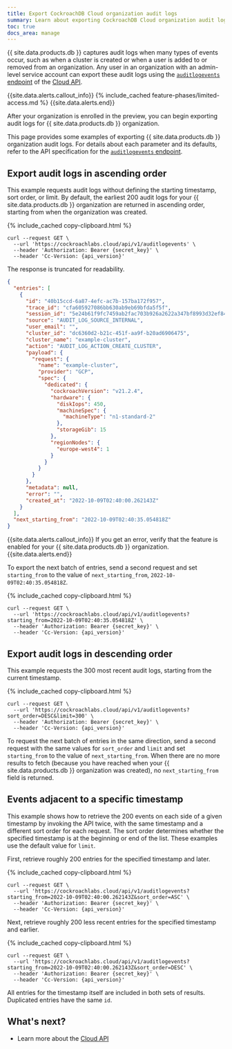 ```yaml
---
title: Export CockroachDB Cloud organization audit logs
summary: Learn about exporting CockroachDB Cloud organization audit logs.
toc: true
docs_area: manage
---
```


{{ site.data.products.db }} captures audit logs when many types of events occur, such as when a cluster is created or when a user is added to or removed from an organization. Any user in an organization with an admin-level service account can export these audit logs using the [`auditlogevents` endpoint](cloud-api.html#cloud-audit-logs) of the [Cloud API](/docs/cockroachcloud/cloud-api.html).

{{site.data.alerts.callout_info}}
{% include_cached feature-phases/limited-access.md %}
{{site.data.alerts.end}}

After your organization is enrolled in the preview, you can begin exporting audit logs for {{ site.data.products.db }} organization.

This page provides some examples of exporting {{ site.data.products.db }} organization audit logs. For details about each parameter and its defaults, refer to the API specification for the [`auditlogevents` endpoint](cloud-api.html#cloud-audit-logs).

## Export audit logs in ascending order

This example requests audit logs without defining the starting timestamp, sort order, or limit. By default, the earliest 200 audit logs for your {{ site.data.products.db }} organization are returned in ascending order, starting from when the organization was created.

{% include_cached copy-clipboard.html %}
~~~ shell
curl --request GET \
  --url 'https://cockroachlabs.cloud/api/v1/auditlogevents' \
  --header 'Authorization: Bearer {secret_key}' \
  --header 'Cc-Version: {api_version}'
~~~

The response is truncated for readability.

~~~ json
{
  "entries": [
    {
      "id": "40b15ccd-6a87-4efc-ac7b-157ba172f957",
      "trace_id": "cfa605927086bb630ab9eb69bfda5f5f",
      "session_id": "5e24b61f9fc7459ab2fac703b926a2622a347bf8993d32ef84e836e2f11053d3",
      "source": "AUDIT_LOG_SOURCE_INTERNAL",
      "user_email": "",
      "cluster_id": "dc6360d2-b21c-451f-aa9f-b20ad6906475",
      "cluster_name": "example-cluster",
      "action": "AUDIT_LOG_ACTION_CREATE_CLUSTER",
      "payload": {
        "request": {
          "name": "example-cluster",
          "provider": "GCP",
          "spec": {
            "dedicated": {
              "cockroachVersion": "v21.2.4",
              "hardware": {
                "diskIops": 450,
                "machineSpec": {
                  "machineType": "n1-standard-2"
                },
                "storageGib": 15
              },
              "regionNodes": {
                "europe-west4": 1
              }
            }
          }
        }
      },
      "metadata": null,
      "error": "",
      "created_at": "2022-10-09T02:40:00.262143Z"
    }
  ],
  "next_starting_from": "2022-10-09T02:40:35.054818Z"
}
~~~

{{site.data.alerts.callout_info}}
If you get an error, verify that the feature is enabled for your {{ site.data.products.db }} organization.
{{site.data.alerts.end}}

To export the next batch of entries, send a second request and set `starting_from` to the value of `next_starting_from`, `2022-10-09T02:40:35.054818Z`.

{% include_cached copy-clipboard.html %}
~~~ shell
curl --request GET \
  --url 'https://cockroachlabs.cloud/api/v1/auditlogevents?starting_from=2022-10-09T02:40:35.054818Z' \
  --header 'Authorization: Bearer {secret_key}' \
  --header 'Cc-Version: {api_version}'
~~~

## Export audit logs in descending order

This example requests the 300 most recent audit logs, starting from the current timestamp.

{% include_cached copy-clipboard.html %}
~~~ shell
curl --request GET \
  --url 'https://cockroachlabs.cloud/api/v1/auditlogevents?sort_order=DESC&limit=300' \
  --header 'Authorization: Bearer {secret_key}' \
  --header 'Cc-Version: {api_version}'
~~~

To request the next batch of entries in the same direction, send a second request with the same values for `sort_order` and `limit` and set `starting_from` to the value of `next_starting_from`. When there are no more results to fetch (because you have reached when your {{ site.data.products.db }} organization was created), no `next_starting_from` field is returned.

## Events adjacent to a specific timestamp

This example shows how to retrieve the 200 events on each side of a given timestamp by invoking the API twice, with the same timestamp and a different sort order for each request. The sort order determines whether the specified timestamp is at the beginning or end of the list. These examples use the default value for `limit`.

First, retrieve roughly 200 entries for the specified timestamp and later.

{% include_cached copy-clipboard.html %}
~~~ shell
curl --request GET \
  --url 'https://cockroachlabs.cloud/api/v1/auditlogevents?starting_from=2022-10-09T02:40:00.262143Z&sort_order=ASC' \
  --header 'Authorization: Bearer {secret_key}' \
  --header 'Cc-Version: {api_version}'
~~~

Next, retrieve roughly 200 less recent entries for the specified timestamp and earlier.

{% include_cached copy-clipboard.html %}
~~~ shell
curl --request GET \
  --url 'https://cockroachlabs.cloud/api/v1/auditlogevents?starting_from=2022-10-09T02:40:00.262143Z&sort_order=DESC' \
  --header 'Authorization: Bearer {secret_key}' \
  --header 'Cc-Version: {api_version}'
~~~

All entries for the timestamp itself are included in both sets of results. Duplicated entries have the same `id`.

## What's next?

- Learn more about the [Cloud API](cloud-api.html)
